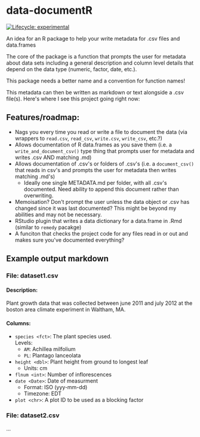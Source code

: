 # data-documentR

<!-- badges: start -->
  [![Lifecycle: experimental](https://img.shields.io/badge/lifecycle-experimental-orange.svg)](https://www.tidyverse.org/lifecycle/#experimental)
  <!-- badges: end -->
  
An idea for an R package to help your write metadata for .csv files and data.frames

The core of the package is a function that prompts the user for metadata about data sets including a general description and column level details that depend on the data type (numeric, factor, date, etc.).  

This package needs a better name and a convention for function names!

This metadata can then be written as markdown or text alongside a .csv file(s).  Here's where I see this project going right now:

## Features/roadmap:

- Nags you every time you read or write a file to document the data (via wrappers to `read.csv`, `read_csv`, `write.csv`, `write_csv`, etc.?)
- Allows documentation of R data.frames as you save them (i.e. a `write_and_document_csv()` type thing that prompts user for metadata and writes .csv AND matching .md)
- Allows documentation of .csv's or folders of .csv's (i.e. a `document_csv()` that reads in csv's and prompts the user for metadata then writes matching .md's)
  - Ideally one single METADATA.md per folder, with all .csv's documented.  Need ability to append this document rather than overwriting.
- Memoisation?  Don't prompt the user unless the data object or .csv has changed since it was last documented? This might be beyond my abilities and may not be necessary.
- RStudio plugin that writes a data dictionary for a data.frame in .Rmd (similar to `remedy` pacakge)
- A funciton that checks the project code for any files read in or out and makes sure you've documented everything?

## Example output markdown

### File: dataset1.csv
#### Description: 

Plant growth data that was collected between june 2011 and july 2012 at the boston area climate experiment in Waltham, MA.

#### Columns:

- `species <fct>`: The plant species used.  
    Levels:
     - `AM`: Achillea milfolium
     - `PL`: Plantago lanceolata
- `height <dbl>`: Plant height from ground to longest leaf
  - Units: cm
- `flnum <int>`: Number of inflorescences
- `date <Date>`: Date of measurment
  - Format: ISO (yyy-mm-dd)
  - Timezone: EDT
- `plot <chr>`: A plot ID to be used as a blocking factor

### File: dataset2.csv
...
     
